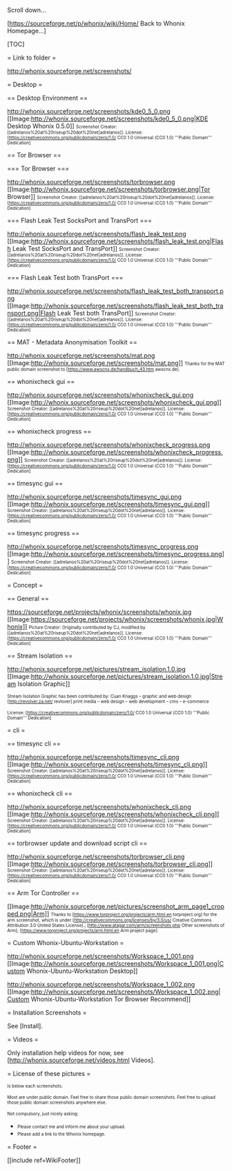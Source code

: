 Scroll down...

[https://sourceforge.net/p/whonix/wiki/Home/ Back to Whonix Homepage...]

[TOC]

= Link to folder =

http://whonix.sourceforge.net/screenshots/

= Desktop =

== Desktop Environment ==

http://whonix.sourceforge.net/screenshots/kde0_5_0.png [[Image:http://whonix.sourceforge.net/screenshots/kde0_5_0.png|KDE Desktop Whonix 0.5.0]] <font size="-3"> Screenshot Creator: [[adrelanos%20at%20riseup%20dot%20net|adrelanos]]. License: [https://creativecommons.org/publicdomain/zero/1.0/ CC0 1.0 Universal (CC0 1.0) '''Public Domain''' Dedication] </font>

== Tor Browser ==

=== Tor Browser ===

http://whonix.sourceforge.net/screenshots/torbrowser.png [[Image:http://whonix.sourceforge.net/screenshots/torbrowser.png|Tor Browser]] <font size="-3"> Screenshot Creator: [[adrelanos%20at%20riseup%20dot%20net|adrelanos]]. License: [https://creativecommons.org/publicdomain/zero/1.0/ CC0 1.0 Universal (CC0 1.0) '''Public Domain''' Dedication] </font>

=== Flash Leak Test SocksPort and TransPort ===

http://whonix.sourceforge.net/screenshots/flash_leak_test.png [[Image:http://whonix.sourceforge.net/screenshots/flash_leak_test.png|Flash Leak Test SocksPort and TransPort]] <font size="-3"> Screenshot Creator: [[adrelanos%20at%20riseup%20dot%20net|adrelanos]]. License: [https://creativecommons.org/publicdomain/zero/1.0/ CC0 1.0 Universal (CC0 1.0) '''Public Domain''' Dedication] </font>

=== Flash Leak Test both TransPort ===

http://whonix.sourceforge.net/screenshots/flash_leak_test_both_transport.png [[Image:http://whonix.sourceforge.net/screenshots/flash_leak_test_both_transport.png|Flash Leak Test both TransPort]] <font size="-3"> Screenshot Creator: [[adrelanos%20at%20riseup%20dot%20net|adrelanos]]. License: [https://creativecommons.org/publicdomain/zero/1.0/ CC0 1.0 Universal (CC0 1.0) '''Public Domain''' Dedication] </font>

== MAT - Metadata Anonymisation Toolkit ==

http://whonix.sourceforge.net/screenshots/mat.png [[Image:http://whonix.sourceforge.net/screenshots/mat.png]] <font size="-3">Thanks for the MAT public domain screenshot to [https://www.awxcnx.de/handbuch_43.htm awxcnx.de].</font>

== whonixcheck gui ==

http://whonix.sourceforge.net/screenshots/whonixcheck_gui.png [[Image:http://whonix.sourceforge.net/screenshots/whonixcheck_gui.png]] <font size="-3"> Screenshot Creator: [[adrelanos%20at%20riseup%20dot%20net|adrelanos]]. License: [https://creativecommons.org/publicdomain/zero/1.0/ CC0 1.0 Universal (CC0 1.0) '''Public Domain''' Dedication] </font>

== whonixcheck progress ==

http://whonix.sourceforge.net/screenshots/whonixcheck_progress.png [[Image:http://whonix.sourceforge.net/screenshots/whonixcheck_progress.png]] <font size="-3"> Screenshot Creator: [[adrelanos%20at%20riseup%20dot%20net|adrelanos]]. License: [https://creativecommons.org/publicdomain/zero/1.0/ CC0 1.0 Universal (CC0 1.0) '''Public Domain''' Dedication] </font>

== timesync gui ==

http://whonix.sourceforge.net/screenshots/timesync_gui.png [[Image:http://whonix.sourceforge.net/screenshots/timesync_gui.png]] <font size="-3"> Screenshot Creator: [[adrelanos%20at%20riseup%20dot%20net|adrelanos]]. License: [https://creativecommons.org/publicdomain/zero/1.0/ CC0 1.0 Universal (CC0 1.0) '''Public Domain''' Dedication] </font>

== timesync progress ==

http://whonix.sourceforge.net/screenshots/timesync_progress.png [[Image:http://whonix.sourceforge.net/screenshots/timesync_progress.png]] <font size="-3"> Screenshot Creator: [[adrelanos%20at%20riseup%20dot%20net|adrelanos]]. License: [https://creativecommons.org/publicdomain/zero/1.0/ CC0 1.0 Universal (CC0 1.0) '''Public Domain''' Dedication] </font>

= Concept =

== General ==

https://sourceforge.net/projects/whonix/screenshots/whonix.jpg [[Image:https://sourceforge.net/projects/whonix/screenshots/whonix.jpg|Whonix]] <font size="-3"> Picture Creator: Originally contributed by CJ, modified by [[adrelanos%20at%20riseup%20dot%20net|adrelanos]]. License: [https://creativecommons.org/publicdomain/zero/1.0/ CC0 1.0 Universal (CC0 1.0) '''Public Domain''' Dedication] </font>

== Stream Isolation ==

http://whonix.sourceforge.net/pictures/stream_isolation.1.0.jpg [[Image:http://whonix.sourceforge.net/pictures/stream_isolation.1.0.jpg|Stream Isolation Graphic]]

<font size=-3> Stream Isolation Graphic has been contributed by: Cuan Knaggs – graphic and web design [http://revolver.za.net/ revlover] print media – web design – web development – cms – e-commerce </font>

<font size=-3> License: [https://creativecommons.org/publicdomain/zero/1.0/ CC0 1.0 Universal (CC0 1.0) '''Public Domain''' Dedication] </font>

= cli =

== timesync cli ==

http://whonix.sourceforge.net/screenshots/timesync_cli.png [[Image:http://whonix.sourceforge.net/screenshots/timesync_cli.png]] <font size="-3"> Screenshot Creator: [[adrelanos%20at%20riseup%20dot%20net|adrelanos]]. License: [https://creativecommons.org/publicdomain/zero/1.0/ CC0 1.0 Universal (CC0 1.0) '''Public Domain''' Dedication] </font>

== whonixcheck cli ==

http://whonix.sourceforge.net/screenshots/whonixcheck_cli.png [[Image:http://whonix.sourceforge.net/screenshots/whonixcheck_cli.png]] <font size="-3"> Screenshot Creator: [[adrelanos%20at%20riseup%20dot%20net|adrelanos]]. License: [https://creativecommons.org/publicdomain/zero/1.0/ CC0 1.0 Universal (CC0 1.0) '''Public Domain''' Dedication] </font>

== torbrowser update and download script cli ==

http://whonix.sourceforge.net/screenshots/torbrowser_cli.png [[Image:http://whonix.sourceforge.net/screenshots/torbrowser_cli.png]] <font size="-3"> Screenshot Creator: [[adrelanos%20at%20riseup%20dot%20net|adrelanos]]. License: [https://creativecommons.org/publicdomain/zero/1.0/ CC0 1.0 Universal (CC0 1.0) '''Public Domain''' Dedication] </font>

== Arm Tor Controller ==

[[Image:http://whonix.sourceforge.net/pictures/screenshot_arm_page1_cropped.png|Arm]] <font size="-3">Thanks to [https://www.torproject.org/projects/arm.html.en torproject.org] for the arm screenshot, which is under [http://creativecommons.org/licenses/by/3.0/us/ Creative Commons Attribution 3.0 United States License].; [http://www.atagar.com/arm/screenshots.php Other screenshots of Arm]; [https://www.torproject.org/projects/arm.html.en Arm project page]</font>

= Custom Whonix-Ubuntu-Workstation =

http://whonix.sourceforge.net/screenshots/Workspace_1_001.png [[Image:http://whonix.sourceforge.net/screenshots/Workspace_1_001.png|Custom Whonix-Ubuntu-Workstation Desktop]]

http://whonix.sourceforge.net/screenshots/Workspace_1_002.png [[Image:http://whonix.sourceforge.net/screenshots/Workspace_1_002.png|Custom Whonix-Ubuntu-Workstation Tor Browser Recommend]]

= Installation Screenshots =

See [Install].

= Videos =

Only installation help videos for now, see [http://whonix.sourceforge.net/videos.html Videos].

= License of these pictures =

<font size="-3">Is below each screenshots.</font>

<font size="-3">Most are under public domain. Feel free to share those public domain screenshots. Feel free to upload those public domain screenshots anywhere else.</font>

<font size="-3">Not compulsory, just nicely asking:</font>

* <font size="-3">Please contact me and inform me about your upload.</font>
* <font size="-3">Please add a link to the Whonix homepage.</font>

= Footer =

[[include ref=WikiFooter]]

